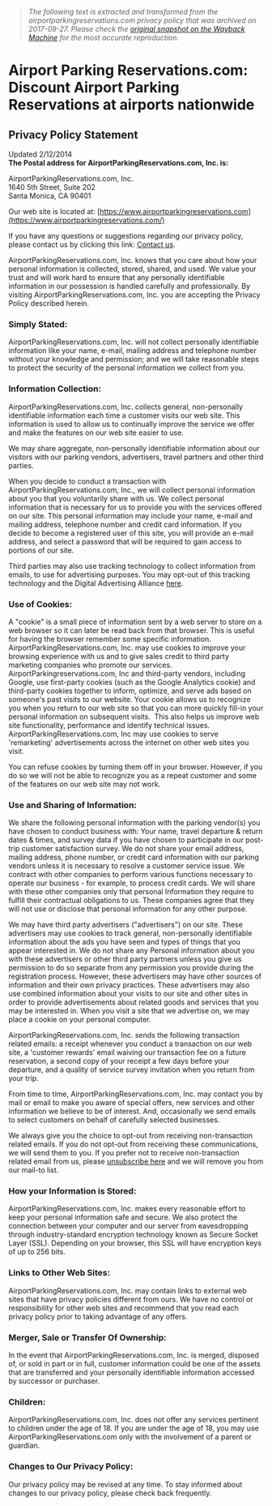 > *The following text is extracted and transformed from the airportparkingreservations.com privacy policy that was archived on 2017-09-27. Please check the [original snapshot on the Wayback Machine](https://web.archive.org/web/20170927211336id_/https%3A//www.airportparkingreservations.com/page/privacy-policy) for the most accurate reproduction.*

# Airport Parking Reservations.com: Discount Airport Parking Reservations at airports nationwide

## Privacy Policy Statement

Updated 2/12/2014   
**The Postal address for AirportParkingReservations.com, Inc. is:**

AirportParkingReservations.com, Inc.  
1640 5th Street, Suite 202  
Santa Monica, CA 90401 

Our web site is located at: [https://www.airportparkingreservations.com](https://www.airportparkingreservations.com/)

If you have any questions or suggestions regarding our privacy policy, please contact us by clicking this link: [Contact us](https://www.airportparkingreservations.com/help#contact). 

AirportParkingReservations.com, Inc. knows that you care about how your personal information is collected, stored, shared, and used. We value your trust and will work hard to ensure that any personally identifiable information in our possession is handled carefully and professionally. By visiting AirportParkingReservations.com, Inc. you are accepting the Privacy Policy described herein. 

### Simply Stated:

AirportParkingReservations.com, Inc. will not collect personally identifiable information like your name, e-mail, mailing address and telephone number without your knowledge and permission; and we will take reasonable steps to protect the security of the personal information we collect from you. 

### Information Collection:

AirportParkingReservations.com, Inc. collects general, non-personally identifiable information each time a customer visits our web site. This information is used to allow us to continually improve the service we offer and make the features on our web site easier to use. 

We may share aggregate, non-personally identifiable information about our visitors with our parking vendors, advertisers, travel partners and other third parties. 

When you decide to conduct a transaction with AirportParkingReservations.com, Inc., we will collect personal information about you that you voluntarily share with us. We collect personal information that is necessary for us to provide you with the services offered on our site. This personal information may include your name, e-mail and mailing address, telephone number and credit card information. If you decide to become a registered user of this site, you will provide an e-mail address, and select a password that will be required to gain access to portions of our site. 

Third parties may also use tracking technology to collect information from emails, to use for advertising purposes. You may opt-out of this tracking technology and the Digital Advertising Alliance [here](http://www.aboutads.info/choices/).

### Use of Cookies:

A "cookie" is a small piece of information sent by a web server to store on a web browser so it can later be read back from that browser. This is useful for having the browser remember some specific information. AirportParkingReservations.com, Inc. may use cookies to improve your browsing experience with us and to give sales credit to third party marketing companies who promote our services. AirportParkingreservations.com, Inc and third-party vendors, including Google, use first-party cookies (such as the Google Analytics cookie) and third-party cookies together to inform, optimize, and serve ads based on someone's past visits to our website. Your cookie allows us to recognize you when you return to our web site so that you can more quickly fill-in your personal information on subsequent visits.  This also helps us improve web site functionality, performance and identify technical issues.  AirportParkingReservations.com, Inc may use cookies to serve 'remarketing' advertisements across the internet on other web sites you visit. 

You can refuse cookies by turning them off in your browser. However, if you do so we will not be able to recognize you as a repeat customer and some of the features on our web site may not work. 

### Use and Sharing of Information:

We share the following personal information with the parking vendor(s) you have chosen to conduct business with: Your name, travel departure & return dates & times, and survey data if you have chosen to participate in our post-trip customer satisfaction survey. We do not share your email address, mailing address, phone number, or credit card information with our parking vendors unless it is necessary to resolve a customer service issue. We contract with other companies to perform various functions necessary to operate our business - for example, to process credit cards. We will share with these other companies only that personal Information they require to fulfill their contractual obligations to us. These companies agree that they will not use or disclose that personal information for any other purpose. 

We may have third party advertisers ("advertisers") on our site. These advertisers may use cookies to track general, non-personally identifiable information about the ads you have seen and types of things that you appear interested in. We do not share any Personal information about you with these advertisers or other third party partners unless you give us permission to do so separate from any permission you provide during the registration process. However, these advertisers may have other sources of information and their own privacy practices. These advertisers may also use combined information about your visits to our site and other sites in order to provide advertisements about related goods and services that you may be interested in. When you visit a site that we advertise on, we may place a cookie on your personal computer. 

AirportParkingReservations.com, Inc. sends the following transaction related emails: a receipt whenever you conduct a transaction on our web site, a 'customer rewards' email waiving our transaction fee on a future reservation, a second copy of your receipt a few days before your departure, and a quality of service survey invitation when you return from your trip. 

From time to time, AirportParkingReservations.com, Inc. may contact you by mail or email to make you aware of special offers, new services and other information we believe to be of interest. And, occasionally we send emails to select customers on behalf of carefully selected businesses. 

We always give you the choice to opt-out from receiving non-transaction related emails. If you do not opt-out from receiving these communications, we will send them to you. If you prefer not to receive non-transaction related email from us, please [unsubscribe here](https://www.airportparkingreservations.com/unsubscribe) and we will remove you from our mail-to list. 

### How your Information is Stored:

AirportParkingReservations.com, Inc. makes every reasonable effort to keep your personal information safe and secure. We also protect the connection between your computer and our server from eavesdropping through industry-standard encryption technology known as Secure Socket Layer (SSL). Depending on your browser, this SSL will have encryption keys of up to 256 bits. 

### Links to Other Web Sites:

AirportParkingReservations.com, Inc. may contain links to external web sites that have privacy policies different from ours. We have no control or responsibility for other web sites and recommend that you read each privacy policy prior to taking advantage of any offers. 

### Merger, Sale or Transfer Of Ownership:

In the event that AirportParkingReservations.com, Inc. is merged, disposed of, or sold in part or in full, customer information could be one of the assets that are transferred and your personally identifiable information accessed by successor or purchaser. 

### Children:

AirportParkingReservations.com, Inc. does not offer any services pertinent to children under the age of 18. If you are under the age of 18, you may use AirportParkingReservations.com only with the involvement of a parent or guardian. 

### Changes to Our Privacy Policy:

Our privacy policy may be revised at any time. To stay informed about changes to our privacy policy, please check back frequently. 
